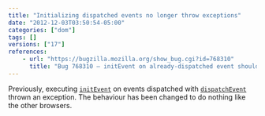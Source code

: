 ```yaml
---
title: "Initializing dispatched events no longer throw exceptions"
date: "2012-12-03T03:50:54-05:00"
categories: ["dom"]
tags: []
versions: ["17"]
references:
    - url: "https://bugzilla.mozilla.org/show_bug.cgi?id=768310"
      title: "Bug 768310 – initEvent on already-dispatched event should be a noop (rather than throwing)"
---
```

Previously, executing [`initEvent`](https://developer.mozilla.org/docs/Web/API/event.initEvent) on events dispatched with [`dispatchEvent`](https://developer.mozilla.org/docs/Web/API/EventTarget.dispatchEvent) thrown an exception. The behaviour has been changed to do nothing like the other browsers.
